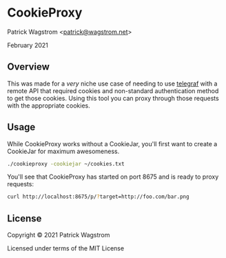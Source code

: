 # CookieProxy

Patrick Wagstrom &lt;patrick@wagstrom.net&gt;

February 2021

## Overview

This was made for a _very_ niche use case of needing to use [telegraf](telegraf) with a remote API that required cookies and non-standard authentication method to get those cookies. Using this tool you can proxy through those requests with the appropriate cookies.

## Usage

While CookieProxy works without a CookieJar, you'll first want to create a CookieJar for maximum awesomeness.

```bash
./cookieproxy -cookiejar ~/cookies.txt
```

You'll see that CookieProxy has started on port 8675 and is ready to proxy requests:

```bash
curl http://localhost:8675/p/?target=http://foo.com/bar.png
```

## License

Copyright © 2021 Patrick Wagstrom

Licensed under terms of the MIT License